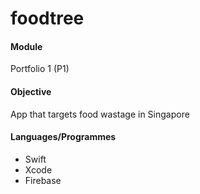 # foodtree

#### Module
Portfolio 1 (P1)

#### Objective
App that targets food wastage in Singapore

#### Languages/Programmes
* Swift
* Xcode
* Firebase
